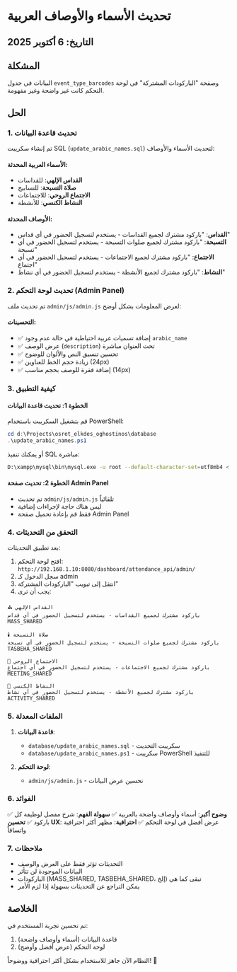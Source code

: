 # تحديث الأسماء والأوصاف العربية

## التاريخ: 6 أكتوبر 2025

## المشكلة

البيانات في جدول `event_type_barcodes` وصفحة "الباركودات المشتركة" في لوحة التحكم كانت غير واضحة وغير مفهومة.

## الحل

### 1. تحديث قاعدة البيانات

تم إنشاء سكريبت SQL (`update_arabic_names.sql`) لتحديث الأسماء والأوصاف:

#### الأسماء العربية المحدثة:

- **القداس الإلهي**: للقداسات
- **صلاة التسبحة**: للتسابيح
- **الاجتماع الروحي**: للاجتماعات
- **النشاط الكنسي**: للأنشطة

#### الأوصاف المحدثة:

- **القداس**: "باركود مشترك لجميع القداسات - يستخدم لتسجيل الحضور في أي قداس"
- **التسبحة**: "باركود مشترك لجميع صلوات التسبحة - يستخدم لتسجيل الحضور في أي تسبحة"
- **الاجتماع**: "باركود مشترك لجميع الاجتماعات - يستخدم لتسجيل الحضور في أي اجتماع"
- **النشاط**: "باركود مشترك لجميع الأنشطة - يستخدم لتسجيل الحضور في أي نشاط"

### 2. تحديث لوحة التحكم (Admin Panel)

تم تحديث ملف `admin/js/admin.js` لعرض المعلومات بشكل أوضح:

#### التحسينات:

- ✅ إضافة تسميات عربية احتياطية في حالة عدم وجود `arabic_name`
- ✅ عرض الوصف (`description`) تحت العنوان مباشرة
- ✅ تحسين تنسيق النص والألوان للوضوح
- ✅ زيادة حجم الخط للعناوين (24px)
- ✅ إضافة فقرة للوصف بحجم مناسب (14px)

### 3. كيفية التطبيق

#### الخطوة 1: تحديث قاعدة البيانات

قم بتشغيل السكريبت باستخدام PowerShell:

```powershell
cd d:\Projects\osret_elkdes_oghostinos\database
.\update_arabic_names.ps1
```

أو يمكنك تنفيذ SQL مباشرة:

```bash
D:\xampp\mysql\bin\mysql.exe -u root --default-character-set=utf8mb4 < update_arabic_names.sql
```

#### الخطوة 2: تحديث صفحة Admin Panel

- تم تحديث `admin/js/admin.js` تلقائياً
- ليس هناك حاجة لإجراءات إضافية
- فقط قم بإعادة تحميل صفحة Admin Panel

### 4. التحقق من التحديثات

بعد تطبيق التحديثات:

1. افتح لوحة التحكم: `http://192.168.1.10:8080/dashboard/attendance_api/admin/`
2. سجل الدخول كـ admin
3. انتقل إلى تبويب "الباركودات المشتركة"
4. يجب أن ترى:

```
⛪ القداس الإلهي
باركود مشترك لجميع القداسات - يستخدم لتسجيل الحضور في أي قداس
MASS_SHARED

🕯️ صلاة التسبحة
باركود مشترك لجميع صلوات التسبحة - يستخدم لتسجيل الحضور في أي تسبحة
TASBEHA_SHARED

👥 الاجتماع الروحي
باركود مشترك لجميع الاجتماعات - يستخدم لتسجيل الحضور في أي اجتماع
MEETING_SHARED

🎯 النشاط الكنسي
باركود مشترك لجميع الأنشطة - يستخدم لتسجيل الحضور في أي نشاط
ACTIVITY_SHARED
```

### 5. الملفات المعدلة

1. **قاعدة البيانات**:

   - `database/update_arabic_names.sql` - سكريبت التحديث
   - `database/update_arabic_names.ps1` - سكريبت PowerShell للتنفيذ

2. **لوحة التحكم**:
   - `admin/js/admin.js` - تحسين عرض البيانات

### 6. الفوائد

✅ **وضوح أكبر**: أسماء وأوصاف واضحة بالعربية
✅ **سهولة الفهم**: شرح مفصل لوظيفة كل باركود
✅ **تحسين UX**: عرض أفضل في لوحة التحكم
✅ **احترافية**: مظهر أكثر احترافية واتساقاً

### 7. ملاحظات

- التحديثات تؤثر فقط على العرض والوصف
- البيانات الموجودة لن تتأثر
- الباركودات (MASS_SHARED, TASBEHA_SHARED، إلخ) تبقى كما هي
- يمكن التراجع عن التحديثات بسهولة إذا لزم الأمر

## الخلاصة

تم تحسين تجربة المستخدم في:

1. قاعدة البيانات (أسماء وأوصاف واضحة)
2. لوحة التحكم (عرض أفضل وأوضح)

النظام الآن جاهز للاستخدام بشكل أكثر احترافية ووضوحاً! 🎉
